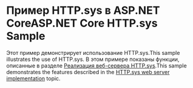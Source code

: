 # <a name="aspnet-core-httpsys-sample"></a><span data-ttu-id="e6f76-101">Пример HTTP.sys в ASP.NET Core</span><span class="sxs-lookup"><span data-stu-id="e6f76-101">ASP.NET Core HTTP.sys Sample</span></span>

<span data-ttu-id="e6f76-102">Этот пример демонстрирует использование HTTP.sys.</span><span class="sxs-lookup"><span data-stu-id="e6f76-102">This sample illustrates the use of HTTP.sys.</span></span> <span data-ttu-id="e6f76-103">В этом примере показаны функции, описанные в разделе [Реализация веб-сервера HTTP.sys](https://docs.microsoft.com/aspnet/core/fundamentals/servers/httpsys).</span><span class="sxs-lookup"><span data-stu-id="e6f76-103">This sample demonstrates the features described in the [HTTP.sys web server implementation](https://docs.microsoft.com/aspnet/core/fundamentals/servers/httpsys) topic.</span></span>
